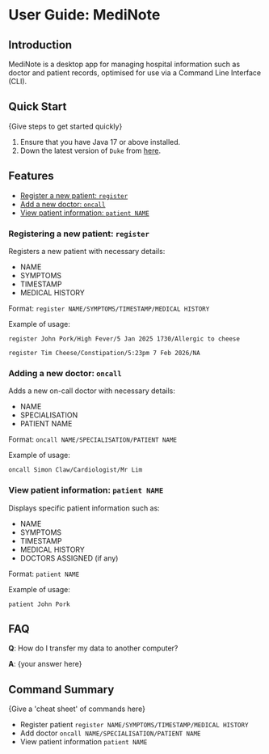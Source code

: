 # User Guide: MediNote

## Introduction

MediNote is a desktop app for managing hospital information such as doctor and patient records, optimised for use 
via a Command Line Interface (CLI).

## Quick Start

{Give steps to get started quickly}

1. Ensure that you have Java 17 or above installed.
1. Down the latest version of `Duke` from [here](http://link.to/duke).

## Features 

- [Register a new patient: `register`](#registering-a-new-patient-register)
- [Add a new doctor: `oncall`](#adding-a-new-doctor-oncall)
- [View patient information: `patient NAME`](#view-patient-information-patient-name)


### Registering a new patient: `register`
Registers a new patient with necessary details:<br>

- NAME
- SYMPTOMS
- TIMESTAMP
- MEDICAL HISTORY

Format: `register NAME/SYMPTOMS/TIMESTAMP/MEDICAL HISTORY`

Example of usage: 

`register John Pork/High Fever/5 Jan 2025 1730/Allergic to cheese`

`register Tim Cheese/Constipation/5:23pm 7 Feb 2026/NA`

### Adding a new doctor: `oncall`
Adds a new on-call doctor with necessary details:<br>

- NAME
- SPECIALISATION
- PATIENT NAME

Format: `oncall NAME/SPECIALISATION/PATIENT NAME`

Example of usage:

`oncall Simon Claw/Cardiologist/Mr Lim`

### View patient information: `patient NAME`
Displays specific patient information such as:<br>

- NAME
- SYMPTOMS
- TIMESTAMP
- MEDICAL HISTORY
- DOCTORS ASSIGNED (if any)

Format: `patient NAME`

Example of usage:

`patient John Pork`


## FAQ

**Q**: How do I transfer my data to another computer? 

**A**: {your answer here}

## Command Summary

{Give a 'cheat sheet' of commands here}

* Register patient `register NAME/SYMPTOMS/TIMESTAMP/MEDICAL HISTORY`
* Add doctor `oncall NAME/SPECIALISATION/PATIENT NAME`
* View patient information `patient NAME`
